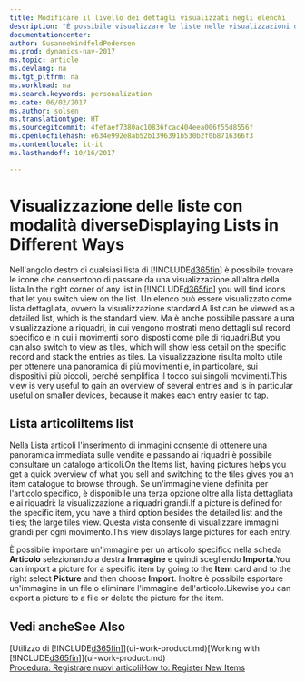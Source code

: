 ```yaml
---
title: Modificare il livello dei dettagli visualizzati negli elenchi
description: "È possibile visualizzare le liste nelle visualizzazioni dettagliate che forniscono ulteriori informazioni oppure come riquadri semplici da analizzare visivamente."
documentationcenter: 
author: SusanneWindfeldPedersen
ms.prod: dynamics-nav-2017
ms.topic: article
ms.devlang: na
ms.tgt_pltfrm: na
ms.workload: na
ms.search.keywords: personalization
ms.date: 06/02/2017
ms.author: solsen
ms.translationtype: HT
ms.sourcegitcommit: 4fefaef7380ac10836fcac404eea006f55d8556f
ms.openlocfilehash: e634e992e8ab52b1396391b530b2f0b8716366f3
ms.contentlocale: it-it
ms.lasthandoff: 10/16/2017

---
```

# <a name="displaying-lists-in-different-ways"></a><span data-ttu-id="a3552-103">Visualizzazione delle liste con modalità diverse</span><span class="sxs-lookup"><span data-stu-id="a3552-103">Displaying Lists in Different Ways</span></span>
<span data-ttu-id="a3552-104">Nell'angolo destro di qualsiasi lista di [!INCLUDE[d365fin](includes/d365fin_md.md)] è possibile trovare le icone che consentono di passare da una visualizzazione all'altra della lista.</span><span class="sxs-lookup"><span data-stu-id="a3552-104">In the right corner of any list in [!INCLUDE[d365fin](includes/d365fin_md.md)] you will find icons that let you switch view on the list.</span></span> <span data-ttu-id="a3552-105">Un elenco può essere visualizzato come lista dettagliata, ovvero la visualizzazione standard.</span><span class="sxs-lookup"><span data-stu-id="a3552-105">A list can be viewed as a detailed list, which is the standard view.</span></span> <span data-ttu-id="a3552-106">Ma è anche possibile passare a una visualizzazione a riquadri, in cui vengono mostrati meno dettagli sul record specifico e in cui i movimenti sono disposti come pile di riquadri.</span><span class="sxs-lookup"><span data-stu-id="a3552-106">But you can also switch to view as tiles, which will show less detail on the specific record and stack the entries as tiles.</span></span> <span data-ttu-id="a3552-107">La visualizzazione risulta molto utile per ottenere una panoramica di più movimenti e, in particolare, sui dispositivi più piccoli, perché semplifica il tocco sui singoli movimenti.</span><span class="sxs-lookup"><span data-stu-id="a3552-107">This view is very useful to gain an overview of several entries and is in particular useful on smaller devices, because it makes each entry easier to tap.</span></span>

## <a name="items-list"></a><span data-ttu-id="a3552-108">Lista articoli</span><span class="sxs-lookup"><span data-stu-id="a3552-108">Items list</span></span>
<span data-ttu-id="a3552-109">Nella Lista articoli l'inserimento di immagini consente di ottenere una panoramica immediata sulle vendite e passando ai riquadri è possibile consultare un catalogo articoli.</span><span class="sxs-lookup"><span data-stu-id="a3552-109">On the Items list, having pictures helps you get a quick overview of what you sell and switching to the tiles gives you an item catalogue to browse through.</span></span> <span data-ttu-id="a3552-110">Se un'immagine viene definita per l'articolo specifico, è disponibile una terza opzione oltre alla lista dettagliata e ai riquadri: la visualizzazione a riquadri grandi.</span><span class="sxs-lookup"><span data-stu-id="a3552-110">If a picture is defined for the specific item, you have a third option besides the detailed list and the tiles; the large tiles view.</span></span> <span data-ttu-id="a3552-111">Questa vista consente di visualizzare immagini grandi per ogni movimento.</span><span class="sxs-lookup"><span data-stu-id="a3552-111">This view displays large pictures for each entry.</span></span>

<span data-ttu-id="a3552-112">È possibile importare un'immagine per un articolo specifico nella scheda **Articolo** selezionando a destra **Immagine** e quindi scegliendo **Importa**.</span><span class="sxs-lookup"><span data-stu-id="a3552-112">You can import a picture for a specific item by going to the **Item** card and to the right select **Picture** and then choose **Import**.</span></span> <span data-ttu-id="a3552-113">Inoltre è possibile esportare un'immagine in un file o eliminare l'immagine dell'articolo.</span><span class="sxs-lookup"><span data-stu-id="a3552-113">Likewise you can export a picture to a file or delete the picture for the item.</span></span>  

## <a name="see-also"></a><span data-ttu-id="a3552-114">Vedi anche</span><span class="sxs-lookup"><span data-stu-id="a3552-114">See Also</span></span>
<span data-ttu-id="a3552-115">[Utilizzo di [!INCLUDE[d365fin](includes/d365fin_md.md)]](ui-work-product.md)</span><span class="sxs-lookup"><span data-stu-id="a3552-115">[Working with [!INCLUDE[d365fin](includes/d365fin_md.md)]](ui-work-product.md)</span></span>  
[<span data-ttu-id="a3552-116">Procedura: Registrare nuovi articoli</span><span class="sxs-lookup"><span data-stu-id="a3552-116">How to: Register New Items</span></span>](inventory-how-register-new-items.md)  

